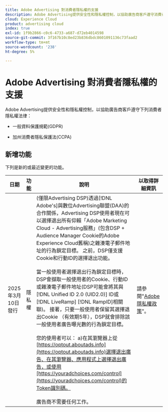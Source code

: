 ```yaml
---
title: Adobe Advertising 對消費者隱私權的支援
description: Adobe Advertising提供安全性和隱私權控制，以協助廣告商客戶遵守消費者隱私權法律。
cloud: Experience Cloud
product: advertising cloud
index: true
exl-id: 1f9b2866-c0c6-4733-a687-d72eb4014598
source-git-commit: 3f167b10c8ed23b836dbdc8601091136c73faad2
workflow-type: tm+mt
source-wordcount: '238'
ht-degree: 5%

---
```


# Adobe Advertising 對消費者隱私權的支援

Adobe Advertising提供安全性和隱私權控制，以協助廣告商客戶遵守下列消費者隱私權法律：

* 一般資料保護規範(GDPR)

* 加州消費者隱私保護法(CCPA)

## 新增功能

下列是新的或最近變更的功能。

| 日期 | 功能 | 說明 | 以取得詳細資訊 |
| ---- | ------- | ----------- | -------------------- |
| 2025年3月10日發行 | 隱私權 | (僅限Advertising DSP)透過[!DNL Adobe's]與數位Advertising聯盟(DAA)的合作關係，Advertising DSP使用者現在可以選擇退出所有仰賴「Adobe Marketing Cloud - Advertising服務」(包含DSP + Audience Manager Cookie的Adobe Experience Cloud舊稱)之雜湊電子郵件地址的行為鎖定目標。 之前，DSP僅支援Cookie和行動ID的選擇退出功能。<br><br>當一般使用者選擇退出行為鎖定目標時，DSP會擷取一般使用者的Cookie、行動ID或雜湊電子郵件地址(DSP可能會將其與[!DNL Unified ID 2.0 (UID2.0)] ID或[!DNL LiveRamp] [!DNL RampID]相關聯)。 接著，只要一般使用者保留其選擇退出Cookie （有效期5年），DSP就會排除該一般使用者廣告曝光數的行為鎖定目標。<br><br>您的使用者可以： a\)在其瀏覽器上從[https://optout.aboutads.info](https://optout.aboutads.info)選擇退出廣告、在其瀏覽器、應用程式上選擇退出廣告，或使用[https://youradchoices.com/control](https://youradchoices.com/control)的Token識別碼。<br><br>廣告商不需要任何工作。 | 請參閱&quot;[Adobe隱私權政策](https://www.adobe.com/privacy/policy.html)&quot;。 |

